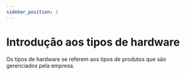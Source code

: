 ```yaml
---
sidebar_position: 1
---
```


# Introdução aos tipos de hardware

Os tipos de hardware se referem aos tipos de produtos que são gerenciados pela empresa.
